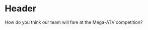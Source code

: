 <!-- TITLE: Motoring oglory -->
<!-- SUBTITLE: A quick summary of Motoringtoglory -->

# Header
How do you think our
team will fare at the
Mega-ATV competition?
